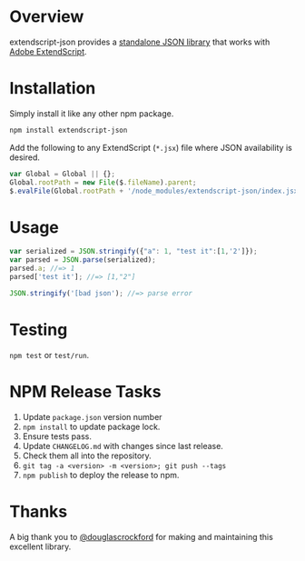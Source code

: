# Overview

extendscript-json provides a [standalone JSON library](https://github.com/douglascrockford/JSON-js/blob/master/json2.js) that works with [Adobe ExtendScript](https://www.adobe.com/devnet/scripting.html).

# Installation

Simply install it like any other npm package.

```sh
npm install extendscript-json

```

Add the following to any ExtendScript (`*.jsx`) file where JSON availability is desired.

```js
var Global = Global || {};
Global.rootPath = new File($.fileName).parent;
$.evalFile(Global.rootPath + '/node_modules/extendscript-json/index.jsx');
```

# Usage 

```js
var serialized = JSON.stringify({"a": 1, "test it":[1,'2']});
var parsed = JSON.parse(serialized);
parsed.a; //=> 1
parsed['test it']; //=> [1,"2"]

JSON.stringify('[bad json'); //=> parse error
```

# Testing

`npm test` or `test/run`.

# NPM Release Tasks

1. Update `package.json` version number
1. `npm install` to update package lock.
1. Ensure tests pass.
1. Update `CHANGELOG.md` with changes since last release.
1. Check them all into the repository.
1. `git tag -a <version> -m <version>; git push --tags`
1. `npm publish` to deploy the release to npm.

# Thanks

A big thank you to [@douglascrockford](https://github.com/douglascrockford) for making and maintaining this excellent library.
